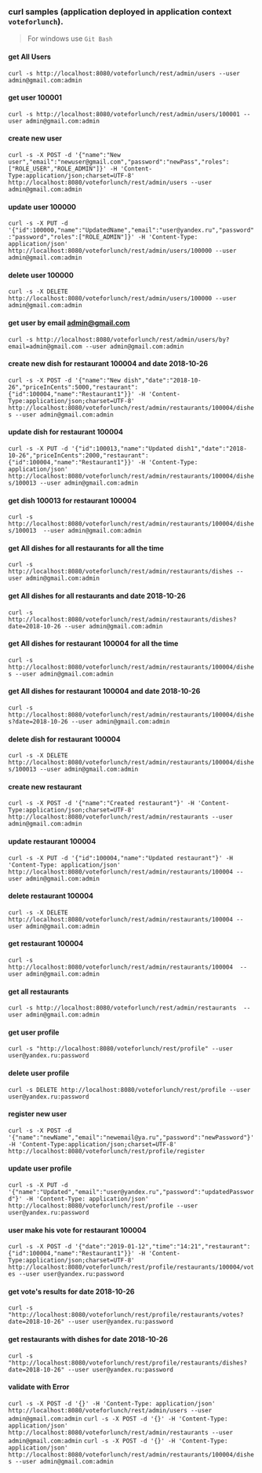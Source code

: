 ### curl samples (application deployed in application context `voteforlunch`).
> For windows use `Git Bash`

#### get All Users
`curl -s http://localhost:8080/voteforlunch/rest/admin/users --user admin@gmail.com:admin`

#### get user 100001
`curl -s http://localhost:8080/voteforlunch/rest/admin/users/100001 --user admin@gmail.com:admin`

#### create new user
`curl -s -X POST -d '{"name":"New user","email":"newuser@gmail.com","password":"newPass","roles":["ROLE_USER","ROLE_ADMIN"]}' -H 'Content-Type:application/json;charset=UTF-8' http://localhost:8080/voteforlunch/rest/admin/users --user admin@gmail.com:admin`

#### update user 100000
`curl -s -X PUT -d '{"id":100000,"name":"UpdatedName","email":"user@yandex.ru","password":"password","roles":["ROLE_ADMIN"]}' -H 'Content-Type: application/json' http://localhost:8080/voteforlunch/rest/admin/users/100000 --user admin@gmail.com:admin`

#### delete user 100000
`curl -s -X DELETE http://localhost:8080/voteforlunch/rest/admin/users/100000 --user admin@gmail.com:admin`

#### get user by email admin@gmail.com
`curl -s http://localhost:8080/voteforlunch/rest/admin/users/by?email=admin@gmail.com --user admin@gmail.com:admin`

#### create new dish for restaurant 100004 and date 2018-10-26
`curl -s -X POST -d '{"name":"New dish","date":"2018-10-26","priceInCents":5000,"restaurant":{"id":100004,"name":"Restaurant1"}}' -H 'Content-Type:application/json;charset=UTF-8' http://localhost:8080/voteforlunch/rest/admin/restaurants/100004/dishes --user admin@gmail.com:admin`

#### update dish for restaurant 100004
`curl -s -X PUT -d '{"id":100013,"name":"Updated dish1","date":"2018-10-26","priceInCents":2000,"restaurant":{"id":100004,"name":"Restaurant1"}}' -H 'Content-Type: application/json' http://localhost:8080/voteforlunch/rest/admin/restaurants/100004/dishes/100013 --user admin@gmail.com:admin`

#### get dish 100013 for restaurant 100004
`curl -s http://localhost:8080/voteforlunch/rest/admin/restaurants/100004/dishes/100013  --user admin@gmail.com:admin`

#### get All dishes for all restaurants for all the time
`curl -s http://localhost:8080/voteforlunch/rest/admin/restaurants/dishes --user admin@gmail.com:admin`

#### get All dishes for all restaurants and date 2018-10-26
`curl -s http://localhost:8080/voteforlunch/rest/admin/restaurants/dishes?date=2018-10-26 --user admin@gmail.com:admin`

#### get All dishes for restaurant 100004 for all the time
`curl -s http://localhost:8080/voteforlunch/rest/admin/restaurants/100004/dishes --user admin@gmail.com:admin`

#### get All dishes for restaurant 100004 and date 2018-10-26
`curl -s http://localhost:8080/voteforlunch/rest/admin/restaurants/100004/dishes?date=2018-10-26 --user admin@gmail.com:admin`

#### delete dish for restaurant 100004
`curl -s -X DELETE http://localhost:8080/voteforlunch/rest/admin/restaurants/100004/dishes/100013 --user admin@gmail.com:admin`

#### create new restaurant
`curl -s -X POST -d '{"name":"Created restaurant"}' -H 'Content-Type:application/json;charset=UTF-8' http://localhost:8080/voteforlunch/rest/admin/restaurants --user admin@gmail.com:admin`

#### update restaurant 100004
`curl -s -X PUT -d '{"id":100004,"name":"Updated restaurant"}' -H 'Content-Type: application/json' http://localhost:8080/voteforlunch/rest/admin/restaurants/100004 --user admin@gmail.com:admin`

#### delete restaurant 100004
`curl -s -X DELETE http://localhost:8080/voteforlunch/rest/admin/restaurants/100004 --user admin@gmail.com:admin`

#### get restaurant 100004
`curl -s http://localhost:8080/voteforlunch/rest/admin/restaurants/100004  --user admin@gmail.com:admin`

#### get all restaurants
`curl -s http://localhost:8080/voteforlunch/rest/admin/restaurants  --user admin@gmail.com:admin`

#### get user profile
`curl -s "http://localhost:8080/voteforlunch/rest/profile" --user user@yandex.ru:password`

#### delete user profile
`curl -s DELETE http://localhost:8080/voteforlunch/rest/profile --user user@yandex.ru:password`

#### register new user 
`curl -s -X POST -d '{"name":"newName","email":"newemail@ya.ru","password":"newPassword"}' -H 'Content-Type:application/json;charset=UTF-8' http://localhost:8080/voteforlunch/rest/profile/register`

#### update user profile
`curl -s -X PUT -d '{"name":"Updated","email":"user@yandex.ru","password":"updatedPassword"}' -H 'Content-Type: application/json' http://localhost:8080/voteforlunch/rest/profile --user user@yandex.ru:password`

#### user make his vote for restaurant 100004 
`curl -s -X POST -d '{"date":"2019-01-12","time":"14:21","restaurant":{"id":100004,"name":"Restaurant1"}}' -H 'Content-Type:application/json;charset=UTF-8' http://localhost:8080/voteforlunch/rest/profile/restaurants/100004/votes --user user@yandex.ru:password`

#### get vote's results for date 2018-10-26
`curl -s "http://localhost:8080/voteforlunch/rest/profile/restaurants/votes?date=2018-10-26" --user user@yandex.ru:password`

#### get restaurants with dishes for date 2018-10-26
`curl -s "http://localhost:8080/voteforlunch/rest/profile/restaurants/dishes?date=2018-10-26" --user user@yandex.ru:password`


#### validate with Error
`curl -s -X POST -d '{}' -H 'Content-Type: application/json' http://localhost:8080/voteforlunch/rest/admin/users --user admin@gmail.com:admin`
`curl -s -X POST -d '{}' -H 'Content-Type: application/json' http://localhost:8080/voteforlunch/rest/admin/restaurants --user admin@gmail.com:admin`
`curl -s -X POST -d '{}' -H 'Content-Type: application/json' http://localhost:8080/voteforlunch/rest/admin/restaurants/100004/dishes --user admin@gmail.com:admin`

